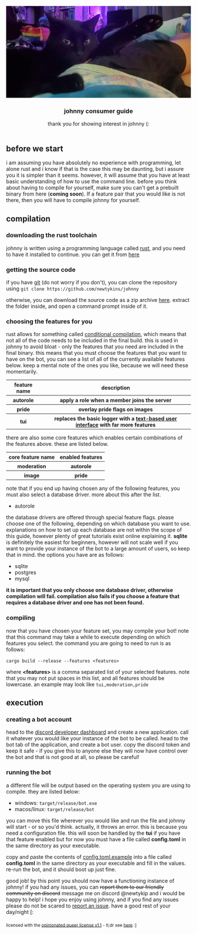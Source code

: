 <div align="center">
<img src="assets/consumer.jpg" height="250">
<h3>johnny consumer guide</h3>
thank you for showing interest in johnny (:<br/><br/>
</div>

## before we start

i am assuming you have absolutely no experience with programming, let alone rust and i know if that is the case this may be daunting, but i assure you it is simpler than it seems. however, it will assume that you have at least basic understanding of how to use the command line. before you think about having to compile for yourself, make sure you can't get a prebuilt binary from here (**coming soon**). If a feature pair that you would like is not there, then you will have to compile johnny for yourself.

## compilation

### downloading the rust toolchain

johnny is written using a programming language called [rust](https://www.rust-lang.org/), and you need to have it installed to continue. you can get it from [here](https://www.rust-lang.org/tools/install)

### getting the source code

if you have [git](https://git-scm.org/) (do not worry if you don't), you can clone the repository using `git clone https://github.com/newtykins/johnny`

otherwise, you can download the source code as a zip archive [here](https://github.com/newtykins/johnny/archive/refs/heads/main.zip). extract the folder inside, and open a command prompt inside of it.

### choosing the features for you

rust allows for something called [conditional compilation](https://en.wikipedia.org/wiki/Conditional_compilation), which means that not all of the code needs to be included in the final build. this is used in johnny to avoid bloat - only the features that you need are included in the final binary. this means that you must choose the features that you want to have on the bot, you can see a list of all of the currently available features below. keep a mental note of the ones you like, because we will need these momentarily.

<table>
	<thead>
		<tr>
			<th>feature name</th>
			<th>description</th>
		</tr>
	</thead>
	<tbody>
		<tr>
			<th>autorole</th>
			<th>apply a role when a member joins the server</th>
		</tr>
		<tr>
			<th>pride</th>
			<th>overlay pride flags on images</th>
		</tr>
		<tr>
			<th>tui</th>
			<th>replaces the basic logger with a <a href="https://en.wikipedia.org/wiki/Text-based_user_interface">text-based user interface</a> with far more features</th>
		</tr>
		<!--
		<tr>
			<th></th>
			<th></th>
		</tr>
		-->
	</tbody>
</table>

there are also some core features which enables certain combinations of the features above. these are listed below.

<table>
	<thead>
		<tr>
			<th>core feature name</th>
			<th>enabled features</th>
		</tr>
	</thead>
	<tbody>
		<tr>
			<th>moderation</th>
			<th>autorole</th>
		</tr>
		<tr>
			<th>image</th>
			<th>pride</th>
		</tr>
	</tbody>
</table>

note that if you end up having chosen any of the following features, you must also select a database driver. more about this after the list.

- autorole

the database drivers are offered through special feature flags. please choose one of the following, depending on which database you want to use. explanations on how to set up each database are not within the scope of this guide, however plenty of great tutorials exist online explaining it. **sqlite** is definitely the easiest for beginners, however will not scale well if you want to provide your instance of the bot to a large amount of users, so keep that in mind. the options you have are as follows:

- sqlite
- postgres
- mysql

**it is important that you only choose one database driver, otherwise compilation will fail. compilation also fails if you choose a feature that requires a database driver and one has not been found.**

### compiling

now that you have chosen your feature set, you may compile your bot! note that this command may take a while to execute depending on which features you select. the command you are going to need to run is as follows:

```
cargo build --release --features <features>
```

where **\<features\>** is a comma separated list of your selected features. note that you may not put spaces in this list, and all features should be lowercase. an example may look like `tui,moderation,pride`

## execution

### creating a bot account

head to the [discord developer dashboard](https://discord.com/developers) and create a new application. call it whatever you would like your instance of the bot to be called. head to the bot tab of the application, and create a bot user. copy the discord token and keep it safe - if you give this to anyone else they will now have control over the bot and that is not good at all, so please be careful!

### running the bot

a different file will be output based on the operating system you are using to compile. they are listed below:

- windows: `target/release/bot.exe`
- macos/linux: `target/release/bot`

you can move this file wherever you would like and run the file and johnny will start - or so you'd think. actually, it throws an error. this is because you need a configuration file. this will soon be handled by the **tui** if you have that feature enabled but for now you must have a file called **config.toml** in the same directory as your executable.

copy and paste the contents of [config.toml.example](config.toml.example) into a file called **config.toml** in the same directory as your executable and fill in the values. re-run the bot, and it should boot up just fine.

good job! by this point you should now have a functioning instance of johnny! if you had any issues, you can ~~report them to our friendly community on discord~~ message me on discord @newtykip and i would be happy to help! i hope you enjoy using johnny, and if you find any issues please do not be scared to [report an issue](https://github.com/newtykins/johnny/issues). have a good rest of your day/night [:

<sub>licensed with the <a href="license.md">opinionated queer license v1.1</a> - tl;dr see <a href="https://oql.avris.it/">here</a> :]</sub>
